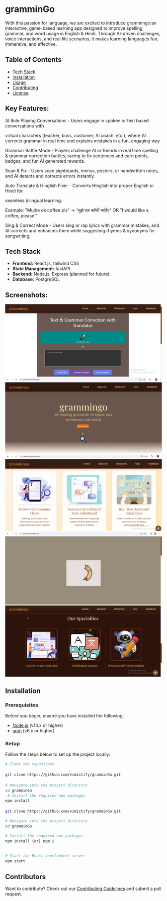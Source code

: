 # gramminGo

With this passion for language, we are excited to introduce grammingo:an interactive, game-based learning app designed to improve spelling, grammar, and word usage in English & Hindi. Through AI-driven challenges, voice interactions, and real life scenarios, It makes learning languages fun, immersive, and effective.

## Table of Contents
- [Tech Stack](#tech-stack)
- [Installation](#installation)
- [Usage](#usage)
- [Contributing](#contributing)
- [License](#license)

## Key Features:

Al Role Playing Conversations - Users engage in spoken or text based conversations with

virtual characters (teacher, boss, customer, Al coach, etc.), where Al corrects grammar in real time and explains mistakes in a fun, engaging way

Grammar Battle Mode - Players challenge Al or friends in real time spelling & grammar correction battles, racing to fix sentences and earn points, badges, and fun Al generated rewards.

Scan & Fix - Users scan signboards, menus, posters, or handwritten notes, and Al detects and corrects errors instantly.

Auto Translate & Hinglish Fixer - Converts Hinglish into proper English or Hindi for

seamless bilingual learning.

Example: "Mujhe ek coffee pls" -> "मुझे एक कॉफी चाहिए" OR "I would like a coffee, please."

Sing & Correct Mode - Users sing or rap lyrics with grammar mistakes, and Al corrects and enhances them while suggesting rhymes & synonyms for songwriting.

## Tech Stack
- **Frontend:** React.js, tailwind CSS
- **State Management:** fastAPI
- **Backend:** Node.js, Express (planned for future)
- **Database:** PostgreSQL

## Screenshots:
![Screenshot](images/b1.PNG)
![Screenshot](images/b2.PNG)
![Screenshot](images/b3.PNG)
![Screenshot](images/b4.PNG)
![Screenshot](images/b5.PNG)


## Installation

### Prerequisites
Before you begin, ensure you have installed the following:
- [Node.js](https://nodejs.org/) (v14.x or higher)
- [npm](https://www.npmjs.com/) (v6.x or higher)

### Setup
Follow the steps below to set up the project locally:

```bash
# Clone the repository

git clone https://github.com/vimistify/gramminGo.git

# Navigate into the project directory
cd gramminGo
 # Install the required npm packages
npm install

git clone https://github.com/vimistify/gramminGo.git
```
```bash
# Navigate into the project directory
cd gramminGo
```
```bash
# Install the required npm packages
npm install (or) npm i
```
```bash

# Start the React development server
npm start
```

</div>

## Contributors 

Want to contribute? Check out our [Contributing Guidelines](./CONTRIBUTING.md) and submit a pull request.  


